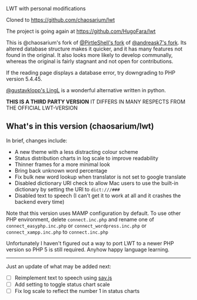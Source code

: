 LWT with personal modifications

Cloned to https://github.com/chaosarium/lwt

The project is going again at https://github.com/HugoFara/lwt

This is @chaosarium's fork of [@PirtleShell's fork](https://github.com/pirtleshell/lwt) of [@andreask7's fork](https://github.com/andreask7/lwt). Its altered database structure makes it quicker, and it has many features not found in the original. It also looks more likely to develop communally, whereas the original is fairly stagnant and not open for contributions.

If the reading page displays a database error, try downgrading to PHP version 5.4.45.

[@gustavklopp's LingL](https://github.com/gustavklopp/LingL) is a wonderful alternative written in python.

**THIS IS A THIRD PARTY VERSION**
IT DIFFERS IN MANY RESPECTS FROM THE OFFICIAL LWT-VERSION

## What's in this version (chaosarium/lwt)

In brief, changes include:

- A new theme with a less distracting colour scheme
- Status distribution charts in log scale to improve readability
- Thinner frames for a more minimal look
- Bring back unknown word percentage
- Fix bulk new word lookup when translator is not set to google translate
- Disabled dictionary URI check to allow Mac users to use the built-in dictionary by setting the URI to `dict:///###`
- Disabled text to speech (I can't get it to work at all and it crashes the backend every time)

Note that this version uses MAMP configuration by default. To use other PHP environment, delete `connect.inc.php` and rename one of `connect_easyphp.inc.php` or `connect_wordpress.inc.php` or `connect_xampp.inc.php` to `connect.inc.php`

Unfortunately I haven't figured out a way to port LWT to a newer PHP version so PHP 5 is still required. Anyhow happy language learning.

---

Just an update of what may be added next:

- [ ] Reimplement text to speech using [say.js](https://github.com/Marak/say.js/)
- [ ] Add setting to toggle status chart scale
- [ ] Fix log scale to reflect the number 1 in status charts